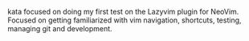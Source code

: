 kata focused on doing my first test on the Lazyvim plugin for NeoVim. Focused on getting familiarized with vim navigation, shortcuts, testing, managing git and development.
